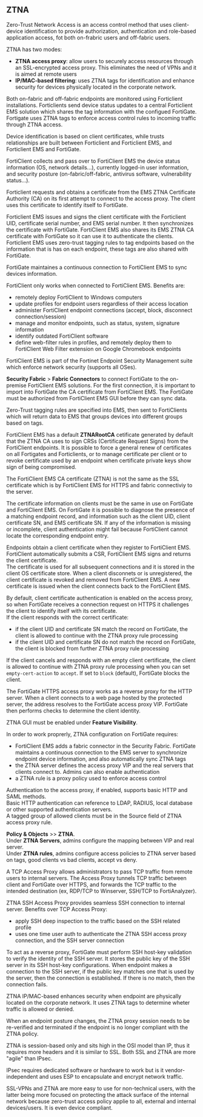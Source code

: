 ## ZTNA

Zero-Trust Network Access is an access control method that uses client-device identification to provide authorization, authentication and role-based application access, fot both on-frabric users and off-fabric users.  

ZTNA has two modes:
- **ZTNA access proxy**: allow users to securely access resources through an SSL-encrypted access proxy. This eliminates the need of VPNs and it is aimed at remote users
- **IP/MAC-based filtering**: uses ZTNA tags for identification and enhance security for devices physically located in the corporate network. 

Both on-fabric and off-fabric endpoints are monitored using Forticlient installations. Forticlients send device status updates to a central Forticlient EMS solution which shares the tag information with the configued FortiGate. Fortigate uses ZTNA tags to enforce access control rules to incoming traffic through ZTNA access.  

Device identification is based on client certificates, while trusts relationships are built between Forticlient and Forticlient EMS, and Forticlient EMS and FortiGate.  

FortiClient collects and pass over to FortiClient EMS the device status information (OS, network details...), currently logged-in user information, and security posture (on-fabric/off-fabric, antivirus software, vulnerability status...).  

Forticlient requests and obtains a certificate from the EMS ZTNA Certificate Authority (CA) on its first attempt to connect to the access proxy. The client uses this certificate to identify itself to FortiGate.  

Forticlient EMS issues and signs the client certificate with the Forticlient UID, certificate serial number, and EMS serial number. It then synchronizes the certificate with FortiGate. FortiClient EMS also shares its EMS ZTNA CA certificate with FortiGate so it can use it to authenticate the clients.  
Forticlient EMS uses zero-trust tagging rules to tag endpoints based on the information that is has on each endpoint, these tags are also shared with FortiGate.  

FortiGate maintaines a continuous connection to FortiClient EMS to sync devices information.

FortiClient only works when connected to FortiClient EMS. Benefits are:
- remotely deploy FortiClient to Windows computers
- update profiles for endpoint users regardless of their access location
- administer FortiClient endpoint connections (accept, block, disconnect connection/session)
- manage and monitor endpoints, such as status, system, signature information
- identify outdated FortiClient software
- define web-filter rules in profiles, and remotely deploy them to FortiClient Web Filter extension on Google Chromebook endpoints

FortiClient EMS is part of the Fortinet Endpoint Security Management suite which enforce network security (supports all OSes).  

**Security Fabric**  > **Fabric Connectors** to connect FortiGate to the on-premise FortiClient EMS solutions. For the first connection, it is important to import into FortiGate the CA certificate from FortiClient EMS. The FortiGate must be authorized from FortiClient EMS GUI before they can sync data.  

Zero-Trust tagging rules are specified into EMS, then sent to FortiClients which will return data to EMS that groups devices into different groups based on tags.  


FortiClient EMS has a default **ZTNARootCA** cetificate generated by default that the ZTNA CA uses to sign CRSs (Certificate Request Signs) from the FortiClient endpoints. It is possible to force a general renew of certificates on all Fortigates and Forticlients, or to manage certificate per client or to revoke certificate used by an endpoint when certificate private keys show sign of being compromised.  

The FortiClient EMS CA certificate (ZTNA) is not the same as the SSL certificate which is by FortiClient EMS for HTTPS and fabric connectiviy to the server.  

The certificate information on clients must be the same in use on FortiGate and FortiClient EMS. On FortiGate it is possible to diagnose the presence of a matching endpoint record, and information such as the client UID, client certificate SN, and EMS certificate SN. If any of the information is missing or incomplete, client authentication might fail because FortiClient cannot locate the corresponding endpoint entry.

Endpoints obtain a client certificate when they register to FortiClient EMS. FortiClient automatically submits a CSR, FortiClient EMS signs and returns the client certificate.  
The certificate is used for all subsequent connections and it is stored in the client OS certificate store. When a client disconnets or is unregistered, the client certificate is revoked and removed from FortiClient EMS. A new certificate is issued when the client connects back to the FortiClient EMS.  

By default, client certificate authentication is enabled on the access proxy, so when FortiGate receives a connection request on HTTPS it challenges the client to identify itself with its certificate.  
If the client responds with the correct certificate: 
- if the client UID and certificate SN match the record on FortiGate, the client is allowed to continue with the ZTNA proxy rule processing
- if the client UID and certificate SN do not match the record on FortiGate, the client is blocked from further ZTNA proxy rule processing

If the client cancels and responds with an empty client certificate, the client is allowed to continue with ZTNA proxy rule processing when you can set `empty-cert-action` to `accept`. If set to `block` (default), FortiGate blocks the client. 

The FortiGate HTTPS access proxy works as a reverse proxy for the HTTP server. When a client connects to a web page hosted by the protected server, the address resolves to the FortiGate access proxy VIP. FortiGate then performs checks to determine the client identity.  

ZTNA GUI must be enabled under **Feature Visibility**.  

In order to work proprerly, ZTNA configuration on FortiGate requires:
- FortiClient EMS adds a fabric connector in the Security Fabric. FortiGate maintains a continuous connection to the EMS server to synchronize endpoint device information, and also automatically sync ZTNA tags
- the ZTNA server defines the access proxy VIP and the real servers that clients connect to. Admins can also enable authentication
- a ZTNA rule is a proxy policy used to enforce access control

Authentication to the access proxy, if enabled, supports basic HTTP and SAML methods.  
Basic HTTP authentication can reference to LDAP, RADIUS, local database or other supported authentication servers.  
A tagged group of allowed clients must be in the Source field of ZTNA access proxy rule.

**Policy & Objects** >> **ZTNA**.  
Under **ZTNA Servers**, admins configure the mapping between VIP and real server.  
Under **ZTNA rules**, admins configure access policies to ZTNA server based on tags, good clients vs bad clients, accept vs deny.  

A TCP Access Proxy allows administrators to pass TCP traffic from remote users to internal servers. The Access Proxy tunnels TCP traffic between client and FortiGate over HTTPS, and forwards the TCP traffic to the intended destination (ex, RDP/TCP to Winserver, SSH/TCP to FortiAnalyzer).

ZTNA SSH Access Proxy provides seamless SSH connection to internal server. Benefits over TCP Access Proxy:
- apply SSH deep inspection to the traffic based on the SSH related profile
- uses one time user auth to authenticate the ZTNA SSH access proxy connection, and the SSH server connection

To act as a reverse proxy, FortiGate must perform SSH host-key validation to verify the identity of the SSH server. It stores the public key of the SSH server in its SSH host-key configurations. When endpoint makes a connection to the SSH server, if the public key matches one that is used by the server, then the connection is established. If there is no match, then the connection fails.  

ZTNA IP/MAC-based enhances security when endpoint are physically located on the corporate network. It uses ZTNA tags to determine wheter traffic is allowed or denied.  

When an endpoint posture changes, the ZTNA proxy session needs to be re-verified and terminated if the endpoint is no longer compliant with the ZTNA policy.

ZTNA is session-based only and sits high in the OSI model than IP, thus it requires more headers and it is similar to SSL.
Both SSL and ZTNA are more "agile" than IPsec.

IPsec requires dedicated software or hardware to work but is it vendor-independent and uses ESP to encapsulate and encrypt network traffic.

SSL-VPNs and ZTNA are more easy to use for non-technical users, with the latter being more focused on protecting the attack surface of the internal network because zero-trust access policy applie to all, external and internal devices/users. It is even device compliant.  